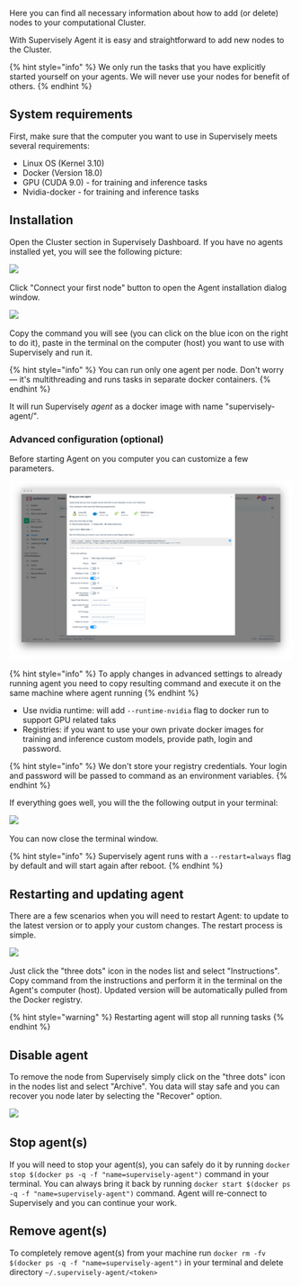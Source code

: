 Here you can find all necessary information about how to add (or delete) nodes to your computational Cluster. 

With Supervisely Agent it is easy and straightforward to add new nodes to the Cluster.

{% hint style="info" %}
We only run the tasks that you have explicitly started yourself on your agents. We will never use your nodes for benefit of others.
{% endhint %}

## System requirements

First, make sure that the computer you want to use in Supervisely meets several requirements:

- Linux OS (Kernel 3.10)
- Docker (Version 18.0)
- GPU (CUDA 9.0) - for training and inference tasks
- Nvidia-docker - for training and inference tasks

## Installation

Open the Cluster section in Supervisely Dashboard. If you have no agents installed yet, you will see the following picture:

![](01.png)

Click "Connect your first node" button to open the Agent installation dialog window.



![](agent_a.png)

Copy the command you will see (you can click on the blue icon on the right to do it), paste in the terminal on the computer (host) you want to use with Supervisely and run it.

{% hint style="info" %}
You can run only one agent per node. Don't worry — it's multithreading and runs tasks in separate docker containers.
{% endhint %}

It will run Supervisely *agent* as a docker image with name "supervisely-agent/<token>".

### Advanced configuration (optional)

Before starting Agent on you computer you can customize a few parameters.

![](agent_adv_a.png)

{% hint style="info" %}
To apply changes in advanced settings to already running agent you need to copy resulting command and execute it on the same machine where agent running
{% endhint %}

- Use nvidia runtime: will add `--runtime-nvidia` flag to docker run to support GPU related taks
- Registries: if you want to use your own private docker images for training and inference custom models, provide path, login and password.

  
{% hint style="info" %}
We don't store your registry credentials. Your login and password will be passed to command as an environment variables.
{% endhint %}

If everything goes well, you will the the following output in your terminal:

![](../../../assets/legacy/cluster/cmd.jpg)

You can now close the terminal window.

{% hint style="info" %}
Supervisely agent runs with a `--restart=always` flag by default and will start again after reboot.
{% endhint %}

## Restarting and updating agent

There are a few scenarios when you will need to restart Agent: to update to the latest version or to apply your custom changes. The restart process is simple. 

![](agent_instr_a.png)

Just click the "three dots" icon in the nodes list and select "Instructions". Copy command from the instructions and perform it in the terminal on the Agent's computer (host). Updated version will be automatically pulled from the Docker registry.

{% hint style="warning" %}
Restarting agent will stop all running tasks
{% endhint %}

## Disable agent

To remove the node from Supervisely simply click on the "three dots" icon in the nodes list and select "Archive". You data will stay safe and you can recover you node later by selecting the "Recover" option. 

![](agent_dis_a.png)

## Stop agent(s)

If you will need to stop your agent(s), you can safely do it by running `docker stop $(docker ps -q -f "name=supervisely-agent")` command in your terminal. You can always bring it back by running `docker start $(docker ps -q -f "name=supervisely-agent")` command. Agent will re-connect to Supervisely and you can continue your work.

## Remove agent(s)

To completely remove agent(s) from your machine run `docker rm -fv $(docker ps -q -f "name=supervisely-agent")` in your terminal and delete directory `~/.supervisely-agent/<token>`



